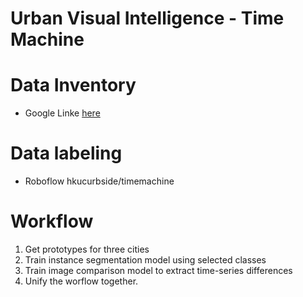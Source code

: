 # Urban Visual Intelligence - Time Machine

# Data Inventory
* Google Linke [here](https://docs.google.com/spreadsheets/d/1o5gFmZPUoDwrrbfE6M26uJF3HnEZll02ivnOxP6K6Xw/edit#gid=0)

# Data labeling
* Roboflow hkucurbside/timemachine

# Workflow
1. Get prototypes for three cities
2. Train instance segmentation model using selected classes
3. Train image comparison model to extract time-series differences
4. Unify the worflow together.